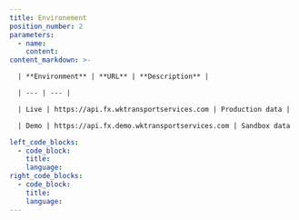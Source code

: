 ```yaml
---
title: Environement
position_number: 2
parameters:
  - name:
    content:
content_markdown: >-

  | **Environment** | **URL** | **Description** |

  | --- | --- |

  | Live | https://api.fx.wktransportservices.com | Production data |

  | Demo | https://api.fx.demo.wktransportservices.com | Sandbox data |

left_code_blocks:
  - code_block:
    title:
    language:
right_code_blocks:
  - code_block:
    title:
    language:
---
```


